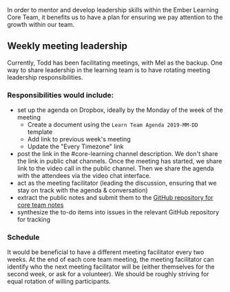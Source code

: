 In order to mentor and develop leadership skills within the Ember Learning Core Team, it benefits us to have a plan for ensuring we pay attention to the growth within our team.


## Weekly meeting leadership

Currently, Todd has been facilitating meetings, with Mel as the backup. One way to share leadership in the learning team is to have rotating meeting leadership responsibilities.

### Responsibilities would include:

- set up the agenda on Dropbox, ideally by the Monday of the week of the meeting
  - Create a document using the `Learn Team Agenda 2019-MM-DD` template
  - Add link to previous week's meeting
  - Update the "Every Timezone" link
- post the link in the #core-learning channel description. We don't share the link in public chat channels. Once the meeting has started, we share link to the video call in the public channel. Then we share the agenda with the attendees via the video chat interface.
- act as the meeting facilitator (leading the discussion, ensuring that we stay on track with the agenda & conversation)
- extract the public notes and submit them to the [GitHub repository for core team notes](https://github.com/emberjs/core-notes)
- synthesize the to-do items into issues in the relevant GitHub repository for tracking


### Schedule
It would be beneficial to have a different meeting facilitator every two weeks. At the end of each core team meeting, the meeting facilitator can identify who the next meeting facilitator will be (either themselves for the second week, or ask for a volunteer). We should be roughly striving for equal rotation of willing participants.
